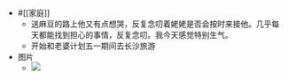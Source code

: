 - #[[家庭]]
    - 送麻豆的路上他又有点想哭，反复念叨着姥姥是否会按时来接他。几乎每天都能找到担心的事情，反复念叨。我今天感觉特别生气。
    - 开始和老婆计划五一期间去长沙旅游
- 图片
    - ![](https://firebasestorage.googleapis.com/v0/b/firescript-577a2.appspot.com/o/imgs%2Fapp%2Fxinyiheng%2FLdvi6J-jSG.png?alt=media&token=072a0a85-a788-4d5b-949e-547cdee0288d)
